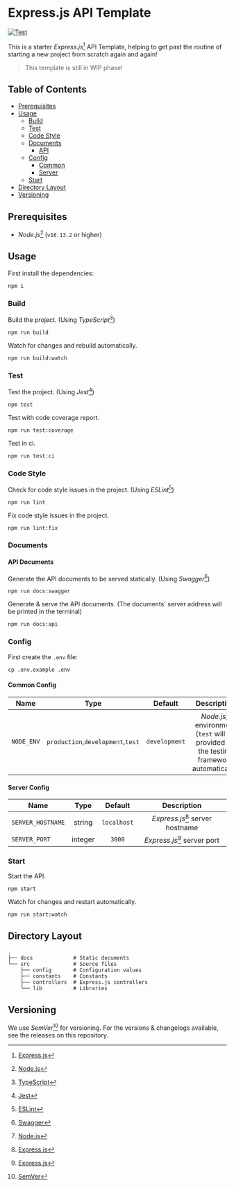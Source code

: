# Express.js API Template

[![Test][TEST_WORKFLOW_BADGE]][TEST_WORKFLOW_URL]

This is a starter _Express.js_[^EXPRESS_JS_FOOTNOTE] API Template, helping to get past the routine of starting a new
project from scratch again and again!

> This template is still in WIP phase!

## Table of Contents

- [Prerequisites](#prerequisites)
- [Usage](#usage)
  - [Build](#build)
  - [Test](#test)
  - [Code Style](#code-style)
  - [Documents](#documents)
    - [API](#api-documents)
  - [Config](#config)
    - [Common](#common-config)
    - [Server](#server-config)
  - [Start](#start)
- [Directory Layout](#directory-layout)
- [Versioning](#versioning)

## Prerequisites

- _Node.js_[^NODE_JS_FOOTNOTE] (`v16.13.2` or higher)

## Usage

First install the dependencies:

```shell
npm i
```

### Build

Build the project. (Using _TypeScript_[^TYPESCRIPT_FOOTNOTE])

```shell
npm run build
```

Watch for changes and rebuild automatically.

```shell
npm run build:watch
```

### Test

Test the project. (Using _Jest_[^JEST_FOOTNOTE])

```shell
npm test
```

Test with code coverage report.

```shell
npm run test:coverage
```

Test in ci.

```shell
npm run test:ci
```

### Code Style

Check for code style issues in the project. (Using _ESLint_[^ESLINT_FOOTNOTE])

```shell
npm run lint
```

Fix code style issues in the project.

```shell
npm run lint:fix
```

### Documents

#### API Documents

Generate the API documents to be served statically. (Using _Swagger_[^SWAGGER_FOOTNOTE])

```shell
npm run docs:swagger
```

Generate & serve the API documents. (The documents' server address will be printed in the terminal)

```shell
npm run docs:api
```

### Config

First create the `.env` file:

```shell
cp .env.example .env
```

#### Common Config

|    Name    |               Type                |    Default    |                                                Description                                                |
|:----------:|:---------------------------------:|:-------------:|:---------------------------------------------------------------------------------------------------------:|
| `NODE_ENV` | `production`,`development`,`test` | `development` | _Node.js_[^NODE_JS_FOOTNOTE] environment (`test` will be provided by the testing framework automatically) |

#### Server Config

| Name              |  Type   |   Default   |                    Description                     |
|-------------------|:-------:|:-----------:|:--------------------------------------------------:|
| `SERVER_HOSTNAME` | string  | `localhost` | _Express.js_[^EXPRESS_JS_FOOTNOTE] server hostname |
| `SERVER_PORT`     | integer |   `3000`    |   _Express.js_[^EXPRESS_JS_FOOTNOTE] server port   |

### Start

Start the API.

```shell
npm start
```

Watch for changes and restart automatically.

```shell
npm run start:watch
```

## Directory Layout

```
.
├── docs             # Static documents
└── src              # Source files
    ├── config       # Configuration values
    ├── constants    # Constants
    ├── controllers  # Express.js controllers
    └── lib          # Libraries
```

## Versioning

We use _SemVer_[^SEMVER_FOOTNOTE] for versioning. For the versions & changelogs available, see the releases on this
repository.

<!-- Footnotes -->

[^EXPRESS_JS_FOOTNOTE]: [Express.js][EXPRESS_JS_WEBSITE]

[^NODE_JS_FOOTNOTE]: [Node.js][NODE_JS_WEBSITE]

[^TYPESCRIPT_FOOTNOTE]: [TypeScript][TYPESCRIPT_WEBSITE]

[^JEST_FOOTNOTE]: [Jest][JEST_WEBSITE]

[^ESLINT_FOOTNOTE]: [ESLint][ESLINT_WEBSITE]

[^SWAGGER_FOOTNOTE]: [Swagger][SWAGGER_WEBSITE]

[^SEMVER_FOOTNOTE]: [SemVer][SEMVER_WEBSITE]

<!-- Links -->

[TEST_WORKFLOW_URL]: https://github.com/ardalanamini/express-api-template/actions/workflows/test.yml

[TEST_WORKFLOW_BADGE]: https://github.com/ardalanamini/express-api-template/actions/workflows/test.yml/badge.svg

[NODE_JS_WEBSITE]: https://nodejs.org/en

[EXPRESS_JS_WEBSITE]: https://expressjs.com

[TYPESCRIPT_WEBSITE]: https://www.typescriptlang.org

[JEST_WEBSITE]: https://jestjs.io

[ESLINT_WEBSITE]: https://eslint.org

[SWAGGER_WEBSITE]: https://swagger.io

[SEMVER_WEBSITE]: http://semver.org
